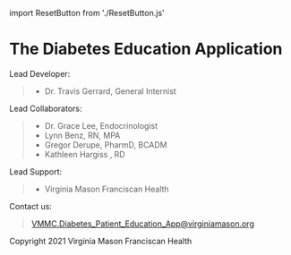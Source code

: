 import ResetButton from './ResetButton.js'

# The Diabetes Education Application

Lead Developer:

> - Dr. Travis Gerrard, General Internist

Lead Collaborators:

> - Dr. Grace Lee, Endocrinologist
> - Lynn Benz, RN, MPA
> - Gregor Derupe, PharmD, BCADM
> - Kathleen Hargiss , RD

Lead Support:

> - Virginia Mason Franciscan Health

Contact us:

> <VMMC.Diabetes_Patient_Education_App@virginiamason.org>

Copyright 2021 Virginia Mason Franciscan Health

<ResetButton />
